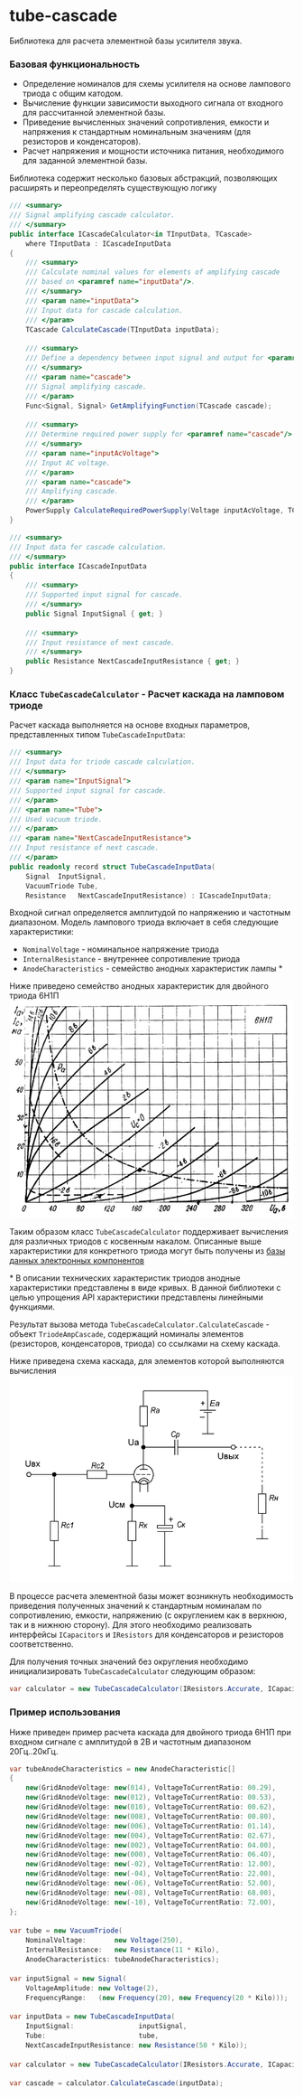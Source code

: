 # tube-cascade
Библиотека для расчета элементной базы усилителя звука.

### Базовая функциональность
+ Определение номиналов для схемы усилителя на основе лампового триода с общим катодом.
+ Вычисление функции зависимости выходного сигнала от входного для рассчитанной элементной базы.
+ Приведение вычисленных значений сопротивления, емкости и напряжения к стандартным номинальным значениям (для резисторов и конденсаторов).
+ Расчет напряжения и мощности источника питания, необходимого для заданной элементной базы.

Библиотека содержит несколько базовых абстракций, позволяющих расширять и переопределять существующую логику

```c#
/// <summary>
/// Signal amplifying cascade calculator. 
/// </summary>
public interface ICascadeCalculator<in TInputData, TCascade>
	where TInputData : ICascadeInputData
{
	/// <summary>
	/// Calculate nominal values for elements of amplifying cascade
	/// based on <paramref name="inputData"/>.
	/// </summary>
	/// <param name="inputData">
	/// Input data for cascade calculation.
	/// </param>
	TCascade CalculateCascade(TInputData inputData);

	/// <summary>
	/// Define a dependency between input signal and output for <paramref name="cascade"/>.
	/// </summary>
	/// <param name="cascade">
	/// Signal amplifying cascade.
	/// </param>
	Func<Signal, Signal> GetAmplifyingFunction(TCascade cascade);

	/// <summary>
	/// Determine required power supply for <paramref name="cascade"/> with <paramref name="inputAcVoltage"/>.
	/// </summary>
	/// <param name="inputAcVoltage">
	/// Input AC voltage.
	/// </param>
	/// <param name="cascade">
	/// Amplifying cascade.
	/// </param>
	PowerSupply CalculateRequiredPowerSupply(Voltage inputAcVoltage, TCascade cascade);
}
```

```c#
/// <summary>
/// Input data for cascade calculation.
/// </summary>
public interface ICascadeInputData
{
	/// <summary>
	/// Supported input signal for cascade.
	/// </summary>
	public Signal InputSignal { get; }

	/// <summary>
	/// Input resistance of next cascade.
	/// </summary>
	public Resistance NextCascadeInputResistance { get; }
}
```

### Класс `TubeCascadeCalculator` - Расчет каскада на ламповом триоде
Расчет каскада выполняется на основе входных параметров, представленных типом `TubeCascadeInputData`:
```c#
/// <summary>
/// Input data for triode cascade calculation.
/// </summary>
/// <param name="InputSignal">
/// Supported input signal for cascade.
/// </param>
/// <param name="Tube">
/// Used vacuum triode.
/// </param>
/// <param name="NextCascadeInputResistance">
/// Input resistance of next cascade.
/// </param>
public readonly record struct TubeCascadeInputData(
	Signal  InputSignal, 
	VacuumTriode Tube, 
	Resistance   NextCascadeInputResistance) : ICascadeInputData;
```

Входной сигнал определяется амплитудой по напряжению и частотным диапазоном.
Модель лампового триода включает в себя следующие характеристики:
+ `NominalVoltage` - номинальное напряжение триода
+ `InternalResistance` - внутреннее сопротивление триода
+ `AnodeCharacteristics` - семейство анодных характеристик лампы *

Ниже приведено семейство анодных характеристик для двойного триода 6Н1П
![tube-curves](docs/tube-curves.jpg)

Таким образом класс `TubeCascadeCalculator` поддерживает вычисления для различных триодов с косвенным накалом. Описанные выше характеристики для конкретного триода могут быть получены из [базы данных электронных компонентов](https://rudatasheet.ru/tubes/)

\* В описании технических характеристик триодов анодные характеристики представлены в виде кривых. В данной библиотеки с целью упрощения API характеристики представлены линейными функциями.

Результат вызова метода `TubeCascadeCalculator.CalculateCascade` - объект `TriodeAmpCascade`, содержащий номиналы элементов
(резисторов, конденсаторов, триода) со ссылками на схему каскада.

Ниже приведена схема каскада, для элементов которой выполняются вычисления
![circuit](docs/circuit.jpg)

В процессе расчета элементной базы может возникнуть необходимость приведения полученных значений к стандартным номиналам по сопротивлению, емкости, напряжению (с округлением как в верхнюю, так и в нижнюю сторону).
Для этого необходимо реализовать интерфейсы `ICapacitors` и `IResistors` для конденсаторов и резисторов соответственно.

Для получения точных значений без округления необходимо инициализировать `TubeCascadeCalculator` следующим образом:

```c#
var calculator = new TubeCascadeCalculator(IResistors.Accurate, ICapacitors.Accurate);
```

### Пример использования
Ниже приведен пример расчета каскада для двойного триода 6Н1П при входном сигнале с амплитудой в 2В и частотным диапазоном 20Гц..20кГц.

```c#
var tubeAnodeCharacteristics = new AnodeCharacteristic[]
{
    new(GridAnodeVoltage: new(014), VoltageToCurrentRatio: 00.29),
    new(GridAnodeVoltage: new(012), VoltageToCurrentRatio: 00.53),
    new(GridAnodeVoltage: new(010), VoltageToCurrentRatio: 00.62),
    new(GridAnodeVoltage: new(008), VoltageToCurrentRatio: 00.80),
    new(GridAnodeVoltage: new(006), VoltageToCurrentRatio: 01.14),
    new(GridAnodeVoltage: new(004), VoltageToCurrentRatio: 02.67),
    new(GridAnodeVoltage: new(002), VoltageToCurrentRatio: 04.00),
    new(GridAnodeVoltage: new(000), VoltageToCurrentRatio: 06.40),
    new(GridAnodeVoltage: new(-02), VoltageToCurrentRatio: 12.00),
    new(GridAnodeVoltage: new(-04), VoltageToCurrentRatio: 22.00),
    new(GridAnodeVoltage: new(-06), VoltageToCurrentRatio: 52.00),
    new(GridAnodeVoltage: new(-08), VoltageToCurrentRatio: 68.00),
    new(GridAnodeVoltage: new(-10), VoltageToCurrentRatio: 72.00),
};

var tube = new VacuumTriode(
    NominalVoltage:       new Voltage(250),
    InternalResistance:   new Resistance(11 * Kilo),
    AnodeCharacteristics: tubeAnodeCharacteristics);

var inputSignal = new Signal(
    VoltageAmplitude: new Voltage(2),
    FrequencyRange:   (new Frequency(20), new Frequency(20 * Kilo)));

var inputData = new TubeCascadeInputData(
    InputSignal:                inputSignal,
    Tube:                       tube,
    NextCascadeInputResistance: new Resistance(50 * Kilo));

var calculator = new TubeCascadeCalculator(IResistors.Accurate, ICapacitors.Accurate);

var cascade = calculator.CalculateCascade(inputData);
```